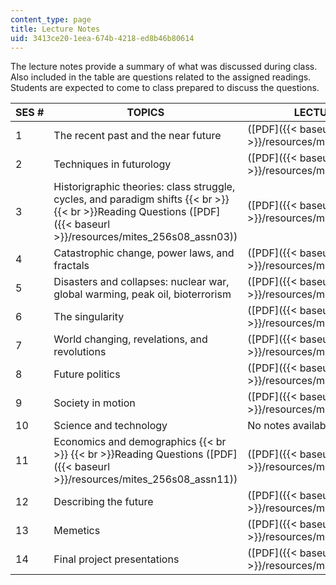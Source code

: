 ```yaml
---
content_type: page
title: Lecture Notes
uid: 3413ce20-1eea-674b-4218-ed8b46b80614
---
```


The lecture notes provide a summary of what was discussed during class. Also included in the table are questions related to the assigned readings. Students are expected to come to class prepared to discuss the questions.

| SES # | TOPICS | LECTURE NOTES |
| --- | --- | --- |
| 1 | The recent past and the near future | ([PDF]({{< baseurl >}}/resources/mites_256s08_lec01)) |
| 2 | Techniques in futurology | ([PDF]({{< baseurl >}}/resources/mites_256s08_lec02)) |
| 3 | Historigraphic theories: class struggle, cycles, and paradigm shifts  {{< br >}}  {{< br >}}Reading Questions ([PDF]({{< baseurl >}}/resources/mites_256s08_assn03)) | ([PDF]({{< baseurl >}}/resources/mites_256s08_lec03)) |
| 4 | Catastrophic change, power laws, and fractals | ([PDF]({{< baseurl >}}/resources/mites_256s08_lec04)) |
| 5 | Disasters and collapses: nuclear war, global warming, peak oil, bioterrorism | ([PDF]({{< baseurl >}}/resources/mites_256s08_lec05)) |
| 6 | The singularity | ([PDF]({{< baseurl >}}/resources/mites_256s08_lec06)) |
| 7 | World changing, revelations, and revolutions | ([PDF]({{< baseurl >}}/resources/mites_256s08_lec07)) |
| 8 | Future politics | ([PDF]({{< baseurl >}}/resources/mites_256s08_lec08)) |
| 9 | Society in motion | ([PDF]({{< baseurl >}}/resources/mites_256s08_lec09)) |
| 10 | Science and technology | No notes available |
| 11 | Economics and demographics  {{< br >}}  {{< br >}}Reading Questions ([PDF]({{< baseurl >}}/resources/mites_256s08_assn11)) | ([PDF]({{< baseurl >}}/resources/mites_256s08_lec11)) |
| 12 | Describing the future | ([PDF]({{< baseurl >}}/resources/mites_256s08_lec12)) |
| 13 | Memetics | ([PDF]({{< baseurl >}}/resources/mites_256s08_lec13)) |
| 14 | Final project presentations | ([PDF]({{< baseurl >}}/resources/mites_256s08_lec14))